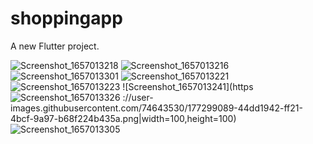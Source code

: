 # shoppingapp

A new Flutter project.

![Screenshot_1657013218](https://user-images.githubusercontent.com/74643530/177298987-02ae5130-f55f-426d-a1ac-93522a1a5771.png|width=100px)
![Screenshot_1657013216](https://user-images.githubusercontent.com/74643530/177298995-ec2a25cf-dd17-4499-93c8-b8057627a358.png|width=100)
![Screenshot_1657013301](https://user-images.githubusercontent.com/74643530/177299006-fe6ee242-93f3-468b-aa8a-90fdec11c413.png|width=100,height=100)
![Screenshot_1657013221](https://user-images.githubusercontent.com/74643530/177299039-4cb39146-1616-403a-8daf-31007a4a1ad1.png|width=100,height=100)
![Screenshot_1657013223](https://user-images.githubusercontent.com/74643530/177299063-ee8fe054-c99e-4df4-87fc-49be0b743593.png|width=100,height=100)
![Screenshot_1657013241](https![Screenshot_1657013326](https://user-images.githubusercontent.com/74643530/177299111-7fb606e5-0bc7-4a2c-ae3e-0b44bf1a22d7.png|width=100,height=100)
://user-images.githubusercontent.com/74643530/177299089-44dd1942-ff21-4bcf-9a97-b68f224b435a.png|width=100,height=100)
![Screenshot_1657013305](https://user-images.githubusercontent.com/74643530/177299135-49fec381-6047-4b09-9aae-d95b4b4667cd.png|width=100,height=100)
